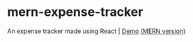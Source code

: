 # mern-expense-tracker
An expense tracker made using React | [Demo](https://enigma-cloud.github.io/react-expense-tracker/) [(MERN version)](https://mern-expense-trackr.herokuapp.com/)

